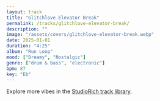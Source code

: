 ```yaml
---
layout: track
title: "Glitchlove Elevator Break"
permalink: /tracks/glitchlove-elevator-break/
description: ""
image: "/assets/covers/glitchlove-elevator-break.webp"
date: 2025-01-01
duration: "4:25"
album: "Run Loop"
mood: ["Dreamy", "Nostalgic"]
genre: ["drum & bass", "electronic"]
bpm: 87
key: "Eb"
---
```


Explore more vibes in the [StudioRich track library](/tracks/).
